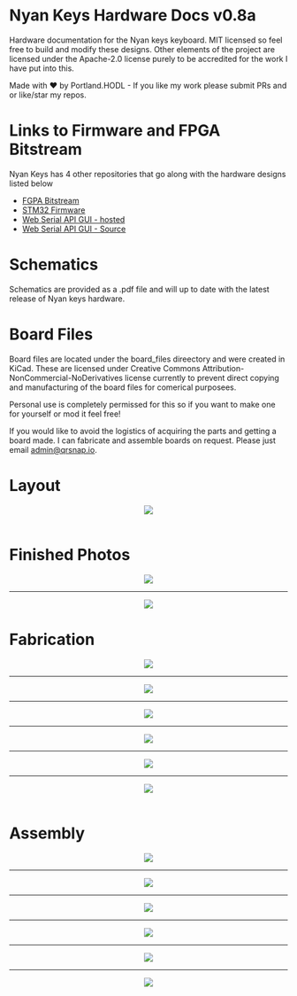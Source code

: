 # Nyan Keys Hardware Docs v0.8a
Hardware documentation for the Nyan keys keyboard. MIT licensed so feel free to build and modify these designs. Other elements of the project are licensed under the Apache-2.0 license purely to be accredited for the work I have put into this.

Made with ❤️ by Portland.HODL - If you like my work please submit PRs and or like/star my repos.

# Links to Firmware and FPGA Bitstream
Nyan Keys has 4 other repositories that go along with the hardware designs listed below
 - [FGPA Bitstream](https://github.com/russeree/nyan-keys-ice40hx4k-bitstream)
 - [STM32 Firmware](https://github.com/russeree/nyan-keys-stm32-firmware)
 - [Web Serial API GUI - hosted](https://russeree.github.io/)
 - [Web Serial API GUI - Source](https://github.com/russeree/nyan-keys-gui)

# Schematics
Schematics are provided as a .pdf file and will up to date with the latest release of Nyan keys hardware.

# Board Files
Board files are located under the board_files direectory and were created in KiCad. These are licensed under
Creative Commons Attribution-NonCommercial-NoDerivatives license currently to prevent direct copying and 
manufacturing of the board files for comerical purposees.

Personal use is completely permissed for this so if you want to make one for yourself or mod it feel free!

If you would like to avoid the logistics of acquiring the parts and getting a board made. I can fabricate and assemble boards on request. Please just email admin@qrsnap.io. 

# Layout
<div align="center">
    <img src="pcb_images/nyan_keys_pcb_080a.png">
</div>

<br>

# Finished Photos
<div align="center">
    <img src="assets/pcb_0.jpg">
    <hr>
    <img src="assets/assembled_0.jpg">
</div>

# Fabrication
<div align="center">
    <img src="assets/pcb_1.jpg">
    <hr>
    <img src="assets/pcb_2.jpg">
    <hr>
    <img src="assets/pcb_3.jpg">
    <hr>
    <img src="assets/pcb_4.jpg">
    <hr>
    <img src="assets/pcb_5.jpg">
    <hr>
    <img src="assets/pcb_6.jpg">
</div>

<br>

# Assembly
<div align="center">
    <img src="assets/assembled_1.jpg">
    <hr>
    <img src="assets/assembled_2.jpg">
    <hr>
    <img src="assets/assembled_3.jpg">
    <hr>
    <img src="assets/other_0.jpg">
    <hr>
    <img src="assets/other_1.jpg">
    <hr>
    <img src="assets/other_2.jpg">
</div>
